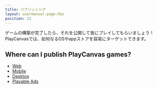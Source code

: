 ```yaml
---
title: パブリッシング
layout: usermanual-page.hbs
position: 21
---
```


ゲームの構築が完了したら、それを公開して皆にプレイしてもらいましょう！PlayCanvasでは、如何なるOSやappストアを容易にターゲットできます。

## Where can I publish PlayCanvas games?

* [Web][1]
* [Mobile][2]
* [Desktop][3]
* [Playable Ads][4]

[1]: /user-manual/publishing/web
[2]: /user-manual/publishing/mobile
[3]: /user-manual/publishing/desktop
[4]: /user-manual/publishing/playable-ads